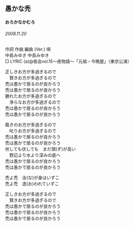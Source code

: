 ## 愚かな禿
#### おろかなかむろ
###### 2008.11.20


作詞  作曲  編曲 (Ver.)   唄   
中島みゆき   中島みゆき          
□ LYRIC (a)@夜会vol.15～夜物語～「元祖・今晩屋」（東京公演）   
   
正しきお方が多過ぎるので   
　賢きお方が多過ぎるので   
禿は愚かで居るのが良かろう   
禿は愚かで居るのが良かろう   
勝れたお方が多過ぎるので   
　浄らなお方が多過ぎるので   
禿は愚かで居るのが良かろう   
禿は愚かで居るのが良かろう   
   
裁きのお方が多過ぎるので   
　叱りお方が多過ぎるので   
禿は愚かで居るのが良かろう   
禿は愚かで居るのが良かろう   
伏しても伏しても　まだ頭(ず)が高い   
　野辺より水より深みの底へ   
禿は愚かで居るのが良かろう   
禿は愚かで居るのが良かろう   
   
禿よ禿　汝(な)が身はいずこ   
禿よ禿　逐(お)われていずこ   
   
正しきお方が多過ぎるので   
　賢きお方が多過ぎるので   
禿は愚かで居るのが良かろう   
禿は愚かで居るのが良かろう   
禿は愚かで居るのが良かろう   